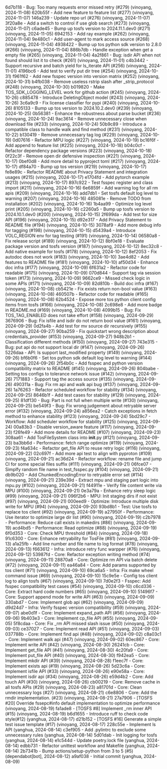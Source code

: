 6d7b118 - Bug: Too many requests error missed retry (#279) (vinoyang, 2024-11-08)
620b55f - Add new feature to feature list (#277) (vinoyang, 2024-11-07)
146a239 - Update repo url (#276) (vinoyang, 2024-11-07)
3f20a8e - Add a switch to control if use glob search (#273) (vinoyang, 2024-11-07)
c6ade45 - Bump up tosfs version to 2024.11.1.dev0 (#271) (vinoyang, 2024-11-05)
6942153 - Add ray example (#262) (vinoyang, 2024-11-04)
9e480c1 - Add user-agent to mark access source (#268) (vinoyang, 2024-11-04)
4938422 - Bump up tos python sdk version to 2.8.0 (#266) (vinoyang, 2024-11-04)
886b7db - Handle exception when get a empty file (#265) (vinoyang, 2024-11-04)
4a2f861 - Bug: isdir API when not found should list it to check (#261) (vinoyang, 2024-11-01)
c4b3442 - Support recursive and batch yield for ls_iterate API (#256) (vinoyang, 2024-11-01)
4196bc6 - Add test to verify put dir tree (#254) (vinoyang, 2024-10-31)
f961f62 - Add new fsspec version into version matrix (#252) (vinoyang, 2024-10-31)
b4fb038 - Remove useless rstrip slash after _strip_protocol (#248) (vinoyang, 2024-10-30)
b019820 - Make TOS_SDK_LOGGING_LEVEL work for github action (#245) (vinoyang, 2024-10-26)
c885478 - Introduce DeletingObject model (#243) (vinoyang, 2024-10-26)
3c6a9c9 - Fix license classifier for pypi (#240) (vinoyang, 2024-10-26)
8105133 - Bump up tos version to 2024.10.2.dev0 (#239) (vinoyang, 2024-10-25)
0b56381 - Enhance the robustness about parse bucket (#236) (vinoyang, 2024-10-24)
9ac3614 - Remove unnecessary close when download file (#233) (vinoyang, 2024-10-24)
50b9c89 - Introduce a compatible class to handle walk and find method (#231) (vinoyang, 2024-10-22)
b130419 - Remove unnecessary tag log (#229) (vinoyang, 2024-10-19)
0d07616 - Refactor MPU logic (#227) (vinoyang, 2024-10-19)
bc16f6f - Add append to feature list (#225) (vinoyang, 2024-10-18)
b04c0cf - Refactor dependency package versions (#223) (vinoyang, 2024-10-18)
0f22c3f - Remove open dir defensive inspection (#221) (vinoyang, 2024-10-17)
0bef0d8 - Add more detail to pyproject toml (#217) (vinoyang, 2024-10-17)
df84a70 - Bump up tos version (#219) (vinoyang, 2024-10-17)
fe8e89c - Refactor README about Privacy Statement and integration usages (#215) (vinoyang, 2024-10-17)
e1704fd - Add pytorch example (#213) (vinoyang, 2024-10-17)
897c922 - Test fsspec register and class import (#211) (vinoyang, 2024-10-16)
6e6859f - Add warning log for all rm apis (#209) (vinoyang, 2024-10-16)
add7db1 - Set tosfs default log level to warning (#207) (vinoyang, 2024-10-16)
485081e - Remove TODO from installation (#202) (vinoyang, 2024-10-16)
1b4aa99 - Optimize log level print (#205) (vinoyang, 2024-10-16)
c2260a5 - Bump up tosfs version to 2024.10.1.dev0 (#200) (vinoyang, 2024-10-15)
2f699da - Add test for size API (#196) (vinoyang, 2024-10-15)
d92e317 - Add Privacy Statement to README file (#194) (vinoyang, 2024-10-15)
3078af9 - Add more debug info for tagging (#198) (vinoyang, 2024-10-15)
d5439a4 - Introduce VOLC_REGION env for tag testing (#191) (vinoyang, 2024-10-14)
06580a8 - Fix release script (#189) (vinoyang, 2024-10-12)
8bf0e18 - Evaluate package version and tosfs version (#187) (vinoyang, 2024-10-12)
8ec32c8 - Add native example for tosfs (#178) (vinoyang, 2024-10-12)
8ef2053 - Fix autodoc does not work (#183) (vinoyang, 2024-10-10)
3ae4d82 - Add features to README file (#181) (vinoyang, 2024-10-10)
af50d34 - Enhance doc infra (#177) (vinoyang, 2024-10-09)
6f631a2 - Refactor code for readable (#175) (vinoyang, 2024-10-09)
070d844 - Support tag via session token (#173) (vinoyang, 2024-10-09)
9662ce9 - Missed check logic in some APIs (#171) (vinoyang, 2024-10-09)
82d810b - Build doc infra (#167) (vinoyang, 2024-10-08)
cb5421e - Fix exists return non-bool value (#163) (vinoyang, 2024-10-08)
460507b - Refactor code for readable (#165) (vinoyang, 2024-10-08)
62b4524 - Expose more tos python client config items from tosfs (#166) (vinoyang, 2024-10-08)
2c698e8 - Add more badge in README.md (#169) (vinoyang, 2024-10-08)
4099b15 - Bug: Fix TOS_TAG_ENABLED does not take effort (#158) (vinoyang, 2024-09-29)
3676906 - Bug: Fix isfile and isdir do not return bool value (#161) (vinoyang, 2024-09-29)
0d2fa4b - Add test for mv source dir recursively (#155) (vinoyang, 2024-09-27)
90ba259 - Fix quickstart wrong description about credentials_provider (#153) (vinoyang, 2024-09-27)
948b2b1 - Classification different methods (#150) (vinoyang, 2024-09-27)
743e315 - Bug: put api do not support local dir (#147) (vinoyang, 2024-09-26)
5226daa - API: ls support last_modified property (#149) (vinoyang, 2024-09-26)
bf6b0f6 - Set tos python sdk default log level to warning (#144) (vinoyang, 2024-09-26)
2f54b0c - Add fsspec and python version compatibility matrix to README (#145) (vinoyang, 2024-09-26)
804babe - Setting tos configs to tolerance network issue (#142) (vinoyang, 2024-09-26)
7171883 - Support tag the access source (#135) (vinoyang, 2024-09-26)
490311a - Bug: Fix rm api and walk api bug (#137) (vinoyang, 2024-09-26)
1a76263 - Refactor scheduled workflow for stability (#134) (vinoyang, 2024-09-25)
8646b1f - Add test cases for stability (#129) (vinoyang, 2024-09-25)
81df130 - Bug: Part is not full when multiple write (#130) (vinoyang, 2024-09-25)
be549f3 - Bug: Fix wrong judgement about retryable server error (#132) (vinoyang, 2024-09-24)
a856ea2 - Catch exceptions in fetch method to enhance stability (#123) (vinoyang, 2024-09-24)
5bd29c7 - Workflow: Add scheduler workflow for stability (#125) (vinoyang, 2024-09-24)
00a83b3 - Disable version_aware feature (#117) (vinoyang, 2024-09-23)
f26fe49 - Add more details for README (#107) (vinoyang, 2024-09-23)
308aa61 - Add TosFileSystem class into __init__.py (#121) (vinoyang, 2024-09-23)
ba3bb6d - Performance: fetch range optimize (#119) (vinoyang, 2024-09-23)
f4a634c - Refactor get_file API to reuse retry logic (#116) (vinoyang, 2024-09-22)
02c697f - Add more api test to align with pyproton (#109) (vinoyang, 2024-09-21)
ac36d24 - Refactor workflow: rename file and jump CI for some special files suffix (#111) (vinoyang, 2024-09-21)
06fce07 - Simplfy random file name in test_fsspec.py (#104) (vinoyang, 2024-09-21)
db9b020 - Add ChunkedEncodingError to retryable error set (#114) (vinoyang, 2024-09-21)
239e39d - Extract mpu and staging part logic into mpu.py (#102) (vinoyang, 2024-09-21)
f44911e - Verify file content write via MPU (#100) (vinoyang, 2024-09-21)
0e3a79a - Enhance retry sleep logic (#99) (vinoyang, 2024-09-21)
096f2b6 - MPU: Init staging dirs if not exist (#97) (vinoyang, 2024-09-21)
000eed9 - Optimize: Introduce multiple disk write for MPU (#94) (vinoyang, 2024-09-20)
93bd8b1 - Test: Use tosfs to replace tos client (#92) (vinoyang, 2024-09-19)
a27950f - Performance: Use iterator to optimize large dir list (#90) (vinoyang, 2024-09-19)
c2b7978 - Performance: Reduce call exists in makedirs (#86) (vinoyang, 2024-09-19)
acd4bd5 - Performance: Read optimize (#88) (vinoyang, 2024-09-19)
6f0d353 - Core: Check MPU threshold (#84) (vinoyang, 2024-09-18)
91c6300 - Core: Enhance retryability for TosFile (#81) (vinoyang, 2024-09-13)
a1a25fb - Add line number and file name to log format (#78) (vinoyang, 2024-09-13)
f663612 - Infra: introduce retry func warpper (#76) (vinoyang, 2024-09-12)
53987fd - Core: Refactor exception writing method (#74) (vinoyang, 2024-09-11)
28870a8 - Core: Optimize rm API via batch delete (#72) (vinoyang, 2024-09-11)
ea46a84 - Core: Add params supported by tos client (#71) (vinoyang, 2024-09-10)
69ca6a5 - Infra: Fix make wheel command issue (#69) (vinoyang, 2024-09-10)
15c9e5e - Config tos client log to align tosfs (#67) (vinoyang, 2024-09-10)
7d0e2f3 - Fsspec: Add fsspec compatibility test cases (#54) (vinoyang, 2024-09-10)
c6cd336 - Core: Extract hard code numbers (#65) (vinoyang, 2024-09-10)
51496f7 - Core: Support append mode for write API (#63) (vinoyang, 2024-09-09)
330abd7 - Core: Implement glob api (#62) (vinoyang, 2024-09-09)
d9d24d7 - Infra: Verify fsspec version compatibility (#59) (vinoyang, 2024-09-07)
abe0d1f - Core: Implement expand_path API (#56) (vinoyang, 2024-09-06)
9b403e3 - Core: Implement cp_file API (#55) (vinoyang, 2024-09-05)
5f8cdaa - Core: Fix _rm API missed slash issue (#50) (vinoyang, 2024-09-03)
ce37027 - Core: Implement read API (#51) (vinoyang, 2024-09-03)
037788b - Core: Implement find api (#48) (vinoyang, 2024-09-02)
c8a03c1 - Core: Implement walk api (#47) (vinoyang, 2024-09-02)
60ec867 - Core: Implement write API (#42) (vinoyang, 2024-08-30)
26241cb - Core: Implement get_file API (#41) (vinoyang, 2024-08-30)
4c20fa9 - Core: Implement put_file API (#40) (vinoyang, 2024-08-30)
f942ea5 - Core: Implement mkdir API (#39) (vinoyang, 2024-08-28)
f1eec7f - Core: Implement exists api (#19) (vinoyang, 2024-08-26)
5d23c6a - Core: Implement isfile API (#33) (vinoyang, 2024-08-26)
e90e58a - Core: Implement isdir api (#34) (vinoyang, 2024-08-26)
e59d4b2 - Core: Add touch API (#30) (vinoyang, 2024-08-26)
cb00219 - Core: Remove cache in all tosfs APIs (#29) (vinoyang, 2024-08-23)
a81701d - Core: Clean unnecessary logs (#27) (vinoyang, 2024-08-21)
c6e8806 - Core:  Add the rmdir implementation. (#23) (vinoyang, 2024-08-21)
27a7906 - [TOSFS #20] Override fssepc#info default implementation to optimize performance (vinoyang, 2024-08-19)
fa1ade8 - [TOSFS #8] Implement _rm inner API (#15) (vinoyang, 2024-08-19)
b6d1655 - Introduce ruff to check code style(#12) (yanghua, 2024-08-17)
d21b152 - [TOSFS #16] Generate a simple test issue template (#17) (vinoyang, 2024-08-17)
228c55e - Implement ls API (yanghua, 2024-08-14)
c3ef905 - Add .pylintrc to exclude some unnecessary rules (yanghua, 2024-08-14)
5d01dab - Init logging for tosfs (yanghua, 2024-08-14)
e1c544d - Update poetry.lock file (yanghua, 2024-08-14)
edbb731 - Refactor unittest workflow and Makefile (yanghua, 2024-08-14)
2b7341b - Bump actions/setup-python from 3 to 5 (#5) (dependabot[bot], 2024-08-12)
a9af038 - Initial commit (yanghua, 2024-08-09)